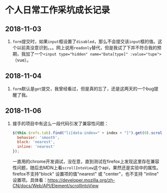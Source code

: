# 个人日常工作采坑成长记录

## 2018-11-03

1. `form`提交时，如果`input`框设置了`disabled`，那么不会提交该`input`框的值。这个以前真没意识到。。。网上说用`readonly`替代，但是我试了下并不符合我的预期，我加了一个`<input type="hidden" name="Data[type]" :value="tupe">`（vue）。

## 2018-11-04

1. `form`默认是`get`提交，我曾经看过，但是真的忘了，还是这两天的一个bug提醒了我。

## 2018-11-06

1. 接手的项目中有这么一段代码引发了兼容性问题：
    ```js
    $(this.$refs.tab).find("li[data-index=" + index + "]").get(0).scrollIntoView({
      behavior: 'smooth',
      block: 'nearest',
      inline: 'nearest'
    });
    ```
    一直用的chrome开发调试，没在意，直到测试在firefox上发现这里存在兼容性问题，随后去MDN上看`scrollIntoView`这个api，果然还是实验中的属性。firefox不支持"block" 设置项的值"nearest" 或 "center"，也不支持 "inline" 设置项。具体看：https://developer.mozilla.org/zh-CN/docs/Web/API/Element/scrollIntoView
